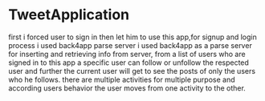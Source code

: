 # TweetApplication
first i forced user to sign in then let him to use this app,for signup and login process i used back4app parse server
i used back4app as a parse server for inserting and retrieving info from server,
from a list of users who are signed in to this app a specific user can follow or unfollow the respected user 
and further the current user will get to see the posts of only the users who he follows.
there are multiple activities for multiple purpose and according users behavior the user moves from one activity to the other.
